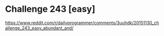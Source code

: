 # Challenge 243 [easy]

https://www.reddit.com/r/dailyprogrammer/comments/3uuhdk/20151130_challenge_243_easy_abundant_and/
